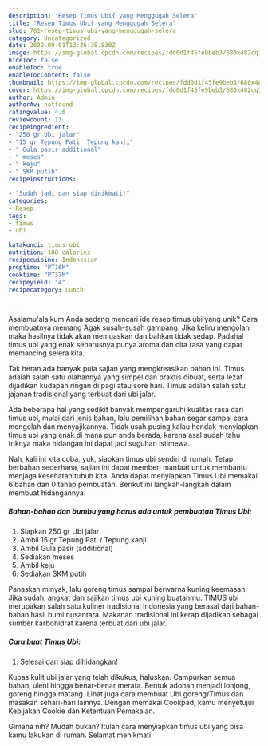 ```yaml
---
description: "Resep Timus Ubi{ yang Menggugah Selera"
title: "Resep Timus Ubi{ yang Menggugah Selera"
slug: 781-resep-timus-ubi-yang-menggugah-selera
category: Uncategorized
date: 2022-09-01T13:36:38.830Z
image: https://img-global.cpcdn.com/recipes/fdd0d1f45fe9beb3/680x482cq70/timus-ubi-foto-resep-utama.jpg
hideToc: false
enableToc: true
enableTocContent: false
thumbnail: https://img-global.cpcdn.com/recipes/fdd0d1f45fe9beb3/680x482cq70/timus-ubi-foto-resep-utama.jpg
cover: https://img-global.cpcdn.com/recipes/fdd0d1f45fe9beb3/680x482cq70/timus-ubi-foto-resep-utama.jpg
author: Admin
authorAv: notfound
ratingvalue: 4.6
reviewcount: 11
recipeingredient:
- "250 gr Ubi jalar"
- "15 gr Tepung Pati  Tepung kanji"
- " Gula pasir additional"
- " meses"
- " keju"
- " SKM putih"
recipeinstructions:

- "Sudah jadi dan siap dinikmati!"
categories:
- Resep
tags:
- timus
- ubi

katakunci: timus ubi 
nutrition: 188 calories
recipecuisine: Indonesian
preptime: "PT16M"
cooktime: "PT37M"
recipeyield: "4"
recipecategory: Lunch

---
```



Asalamu'alaikum Anda sedang mencari ide resep timus ubi yang unik? Cara membuatnya memang Agak susah-susah gampang. Jika keliru mengolah maka hasilnya tidak akan memuaskan dan bahkan tidak sedap. Padahal timus ubi yang enak seharusnya punya aroma dan cita rasa yang dapat memancing selera kita.


Tak heran ada banyak pula sajian yang mengkreasikan bahan ini. Timus adalah salah satu olahannya yang simpel dan praktis dibuat, serta lezat dijadikan kudapan ringan di pagi atau sore hari. Timus adalah salah satu jajanan tradisional yang terbuat dari ubi jalar.

Ada beberapa hal yang sedikit banyak mempengaruhi kualitas rasa dari timus ubi, mulai dari jenis bahan, lalu pemilihan bahan segar sampai cara mengolah dan menyajikannya. Tidak usah pusing kalau hendak menyiapkan timus ubi yang enak di mana pun anda berada, karena asal sudah tahu triknya maka hidangan ini dapat jadi suguhan istimewa.


Nah, kali ini kita coba, yuk, siapkan timus ubi sendiri di rumah. Tetap berbahan sederhana, sajian ini dapat memberi manfaat untuk membantu menjaga kesehatan tubuh kita. Anda dapat menyiapkan Timus Ubi memakai 6 bahan dan 0 tahap pembuatan. Berikut ini langkah-langkah dalam membuat hidangannya.

<!--inarticleads1-->

##### Bahan-bahan dan bumbu yang harus ada untuk pembuatan Timus Ubi:

1. Siapkan 250 gr Ubi jalar
1. Ambil 15 gr Tepung Pati / Tepung kanji
1. Ambil  Gula pasir (additional)
1. Sediakan  meses
1. Ambil  keju
1. Sediakan  SKM putih


Panaskan minyak, lalu goreng timus sampai berwarna kuning keemasan. Jika sudah, angkat dan sajikan timus ubi kuning buatanmu. TIMUS ubi merupakan salah satu kuliner tradisional Indonesia yang berasal dari bahan-bahan hasil bumi nusantara. Makanan tradisional ini kerap dijadikan sebagai sumber karbohidrat karena terbuat dari ubi jalar. 

<!--inarticleads2-->

##### Cara buat Timus Ubi:


1. Selesai dan siap dihidangkan!

Kupas kulit ubi jalar yang telah dikukus, haluskan. Campurkan semua bahan, uleni hingga benar-benar merata. Bentuk adonan menjadi lonjong, goreng hingga matang. Lihat juga cara membuat Ubi goreng/Timus dan masakan sehari-hari lainnya. Dengan memakai Cookpad, kamu menyetujui Kebijakan Cookie dan Ketentuan Pemakaian. 

Gimana nih? Mudah bukan? Itulah cara menyiapkan timus ubi yang bisa kamu lakukan di rumah. Selamat menikmati
